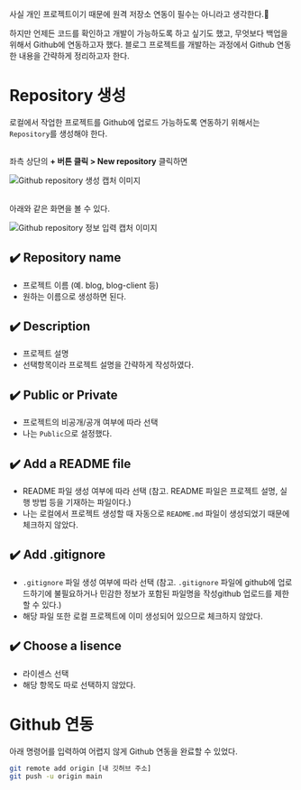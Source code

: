 사실 개인 프로젝트이기 때문에 원격 저장소 연동이 필수는 아니라고 생각한다.🤔

하지만 언제든 코드를 확인하고 개발이 가능하도록 하고 싶기도 했고, 무엇보다 백업을 위해서 Github에 연동하고자 했다. 블로그 프로젝트를 개발하는 과정에서 Github 연동한 내용을 간략하게 정리하고자 한다.

# Repository 생성
로컬에서 작업한 프로젝트를 Github에 업로드 가능하도록 연동하기 위해서는 `Repository`를 생성해야 한다.
##
좌측 상단의 **+ 버튼 클릭 > New repository** 클릭하면

![Github repository 생성 캡처 이미지](/images/posts/blog/part4/github_new_repository.png)

##
아래와 같은 화면을 볼 수 있다.

![Github repository 정보 입력 캡처 이미지](/images/posts/blog/part4/github_repository.jpg)

## ✔️ Repository name
- 프로젝트 이름 (예. blog, blog-client 등)
- 원하는 이름으로 생성하면 된다.

## ✔️ Description
- 프로젝트 설명
- 선택항목이라 프로젝트 설명을 간략하게 작성하였다.

## ✔️ Public or Private
- 프로젝트의 비공개/공개 여부에 따라 선택
- 나는 `Public`으로 설정했다.

## ✔️ Add a README file
- README 파일 생성 여부에 따라 선택 (참고. README 파일은 프로젝트 설명, 실행 방법 등을 기재하는 파일이다.)
- 나는 로컬에서 프로젝트 생성할 때 자동으로 `README.md` 파일이 생성되었기 때문에 체크하지 않았다.

## ✔️ Add .gitignore
- `.gitignore` 파일 생성 여부에 따라 선택 (참고. `.gitignore` 파일에 github에 업로드하기에 불필요하거나 민감한 정보가 포함된 파일명을 작성github 업로드를 제한할 수 있다.)
- 해당 파일 또한 로컬 프로젝트에 이미 생성되어 있으므로 체크하지 않았다.

## ✔️ Choose a lisence
- 라이센스 선택
- 해당 항목도 따로 선택하지 않았다.

# Github 연동
아래 명령어를 입력하여 어렵지 않게 Github 연동을 완료할 수 있었다.

```bash
git remote add origin [내 깃허브 주소]
git push -u origin main
```


